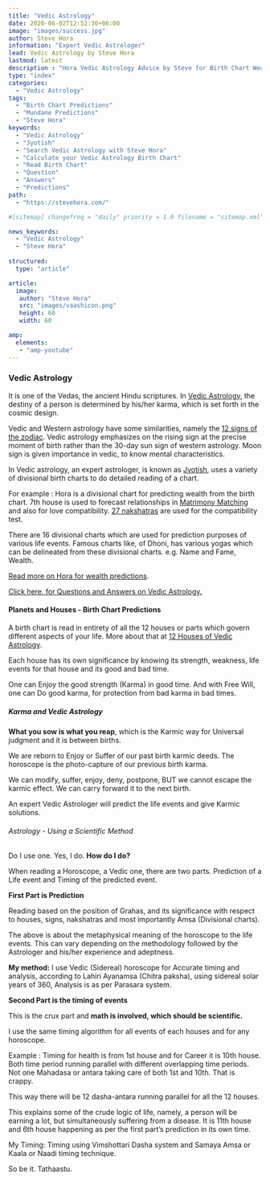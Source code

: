 ```yaml
---
title: "Vedic Astrology"
date: 2020-06-02T12:52:36+06:00
image: "images/success.jpg"
author: Steve Hora
information: "Expert Vedic Astrologer"
lead: Vedic Astrology by Steve Hora
lastmod: latest 
description : "Hora Vedic Astrology Advice by Steve for Birth Chart Wealth Predictions"
type: "index"
categories: 
  - "Vedic Astrology"
tags:
  - "Birth Chart Predictions"
  - "Mundane Predictions"
  - "Steve Hora"
keywords:
  - "Vedic Astrology"
  - "Jyotish"
  - "Search Vedic Astrology with Steve Hora"
  - "Calculate your Vedic Astrology Birth Chart"
  - "Read Birth Chart"
  - "Question"
  - "Answers"  
  - "Predictions"
path:
  - "https://stevehora.com/"

#[sitemap] changefreq = "daily" priority = 1.0 filename = "sitemap.xml"

news_keywords:
  - "Vedic Astrology"
  - "Steve Hora"
  
structured:
  type: "article"

article:
  image:
   author: "Steve Hora"
   src: "images/vaashicon.png"
   height: 60
   width: 60

amp:
  elements:
   - "amp-youtube"
---
```


### Vedic Astrology
It is one of the Vedas, the ancient Hindu scriptures. In [Vedic Astrology](https://en.wikipedia.org/wiki/Hindu_astrology), the destiny of a person is determined by his/her karma, which is set forth in the cosmic design.

Vedic and Western astrology have some similarities, namely the [12 signs of the zodiac](/articles/vedic-astrology-meaning/). Vedic astrology emphasizes on the rising sign at the precise moment of birth rather than the 30-day sun sign of western astrology. Moon sign is given importance in vedic, to know mental characteristics. 

In Vedic astrology, an expert astrologer, is known as [Jyotish](https://vedicfeed.com/jyotish-shastra-basic-facts/), uses a variety of divisional birth charts to do detailed reading of a chart.

For example : Hora is a divisional chart for predicting wealth from the birth chart. 7th house is used to forecast relationships in [Matrimony Matching](/articles/marriage-compatibility/) and also for love compatibility. [27 nakshatras](/articles/nakshatras/) are used for the compatibility test.

There are 16 divisional charts which are used for prediction purposes of various life events. Famous charts like, of Dhoni, has various yogas which can be delineated from these divisional charts. e.g. Name and Fame, Wealth.

[Read more on Hora for wealth predictions](/articles/hora-wealth/).

[Click here, for Questions and Answers on Vedic Astrology.](/articles/faq/)

#### Planets and Houses - Birth Chart Predictions

A birth chart is read in entirety of all the 12 houses or parts which govern different aspects of your life. More about that at [12 Houses of Vedic Astrology](/articles/vedic-astrology-meaning/).

Each house has its own significance by knowing its strength, weakness, life events for that house and its good and bad time.

One can Enjoy the good strength (Karma) in good time. And with Free Will, one can Do good karma, for protection from bad karma in bad times.

##### Karma and Vedic Astrology

**What you sow is what you reap**, which is the Karmic way for Universal judgment and it is between births.

We are reborn to Enjoy or Suffer of our past birth karmic deeds. The horoscope is the photo-capture of our previous birth karma.

We can modify, suffer, enjoy, deny, postpone, BUT we cannot escape the karmic effect. We can carry forward it to the next birth.

An expert Vedic Astrologer will predict the life events and give Karmic solutions.

###### Astrology - Using a Scientific Method

Do I use one. Yes, I do. **How do I do?**

When reading a Horoscope, a Vedic one, there are two parts. Prediction of a Life event and Timing of the predicted event.

**First Part is Prediction**

Reading based on the position of Grahas, and its significance with respect to houses, signs, nakshatras and most importantly Amsa (Divisional charts).

The above is about the metaphysical meaning of the horoscope to the life events. This can vary depending on the methodology followed by the Astrologer and his/her experience and adeptness.

**My method:** I use Vedic (Sidereal) horoscope for Accurate timing and analysis, according to Lahiri Ayanamsa (Chitra paksha), using sidereal solar years of 360, Analysis is as per Parasara system.

**Second Part is the timing of events**

This is the crux part and **math is involved, which should be scientific.**

I use the same timing algorithm for all events of each houses and for any horoscope.

Example : Timing for health is from 1st house and for Career it is 10th house. Both time period running parallel with different overlapping time periods. Not one Mahadasa or antara taking care of both 1st and 10th. That is crappy.

This way there will be 12 dasha-antara running parallel for all the 12 houses.

This explains some of the crude logic of life, namely, a person will be earning a lot, but simultaneously suffering from a disease. It is 11th house and 6th house happening as per the first part’s prediction in its own time.

My Timing: Timing using Vimshottari Dasha system and Samaya Amsa or Kaala or Naadi timing technique.

So be it. Tathaastu.